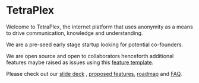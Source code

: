 # TetraPlex

Welcome to TetraPlex, the internet platform that uses anonymity as a means to drive communication, knowledge and understanding.

We are a pre-seed early stage startup looking for potential co-founders.

We are open source and open to collaborators henceforth additional features maybe raised as issues using this [feature template](.github/ISSUE_TEMPLATE/feature_request.md).

Please check out our [slide deck](https://github.com/TetraPlex-org/basics/blob/main/Documentation/TetraPlex%20deck%200.54%20-%20dark%20mode.pptx) , [proposed features](https://github.com/TetraPlex-org/basics/blob/main/Documentation/Features.md), [roadmap](/Documentation/roadmap.md) and [FAQ](https://github.com/TetraPlex-org/basics/blob/main/Documentation/roadmap.md).

